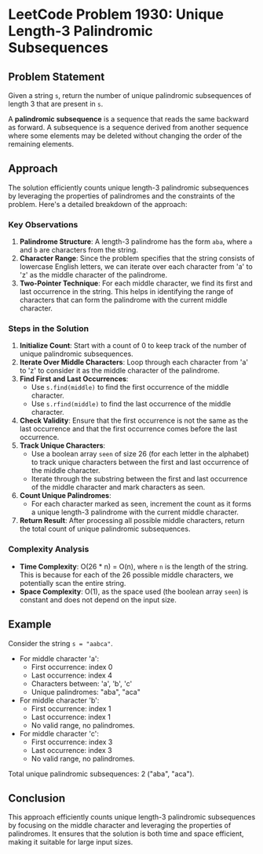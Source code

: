# LeetCode Problem 1930: Unique Length-3 Palindromic Subsequences

## Problem Statement
Given a string `s`, return the number of unique palindromic subsequences of length 3 that are present in `s`.

A **palindromic subsequence** is a sequence that reads the same backward as forward. A subsequence is a sequence derived from another sequence where some elements may be deleted without changing the order of the remaining elements.

## Approach

The solution efficiently counts unique length-3 palindromic subsequences by leveraging the properties of palindromes and the constraints of the problem. Here's a detailed breakdown of the approach:

### Key Observations
1. **Palindrome Structure**: A length-3 palindrome has the form `aba`, where `a` and `b` are characters from the string.
2. **Character Range**: Since the problem specifies that the string consists of lowercase English letters, we can iterate over each character from 'a' to 'z' as the middle character of the palindrome.
3. **Two-Pointer Technique**: For each middle character, we find its first and last occurrence in the string. This helps in identifying the range of characters that can form the palindrome with the current middle character.

### Steps in the Solution
1. **Initialize Count**: Start with a count of 0 to keep track of the number of unique palindromic subsequences.
2. **Iterate Over Middle Characters**: Loop through each character from 'a' to 'z' to consider it as the middle character of the palindrome.
3. **Find First and Last Occurrences**:
   - Use `s.find(middle)` to find the first occurrence of the middle character.
   - Use `s.rfind(middle)` to find the last occurrence of the middle character.
4. **Check Validity**: Ensure that the first occurrence is not the same as the last occurrence and that the first occurrence comes before the last occurrence.
5. **Track Unique Characters**:
   - Use a boolean array `seen` of size 26 (for each letter in the alphabet) to track unique characters between the first and last occurrence of the middle character.
   - Iterate through the substring between the first and last occurrence of the middle character and mark characters as seen.
6. **Count Unique Palindromes**:
   - For each character marked as seen, increment the count as it forms a unique length-3 palindrome with the current middle character.
7. **Return Result**: After processing all possible middle characters, return the total count of unique palindromic subsequences.

### Complexity Analysis
- **Time Complexity**: O(26 * n) = O(n), where `n` is the length of the string. This is because for each of the 26 possible middle characters, we potentially scan the entire string.
- **Space Complexity**: O(1), as the space used (the boolean array `seen`) is constant and does not depend on the input size.

## Example
Consider the string `s = "aabca"`.

- For middle character 'a':
  - First occurrence: index 0
  - Last occurrence: index 4
  - Characters between: 'a', 'b', 'c'
  - Unique palindromes: "aba", "aca"
- For middle character 'b':
  - First occurrence: index 1
  - Last occurrence: index 1
  - No valid range, no palindromes.
- For middle character 'c':
  - First occurrence: index 3
  - Last occurrence: index 3
  - No valid range, no palindromes.

Total unique palindromic subsequences: 2 ("aba", "aca").

## Conclusion
This approach efficiently counts unique length-3 palindromic subsequences by focusing on the middle character and leveraging the properties of palindromes. It ensures that the solution is both time and space efficient, making it suitable for large input sizes.